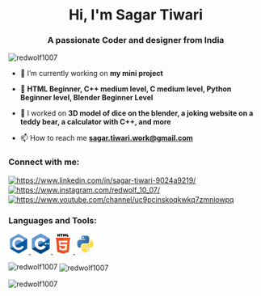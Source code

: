 <h1 align="center">Hi, I'm Sagar Tiwari</h1>
<h3 align="center">A passionate Coder and designer from India</h3>

<p align="left"> <img src="https://komarev.com/ghpvc/?username=redwolf1007&label=Profile%20views&color=0e75b6&style=flat" alt="redwolf1007" /> </p>

- 🔭 I’m currently working on **my mini project**

- 🌱 **HTML Beginner, C++ medium level, C medium level, Python Beginner level, Blender Beginner Level**

- 🌱 I worked on **3D model of dice on the blender, a joking website on a teddy bear, a calculator with C++, and more**

- 📫 How to reach me **sagar.tiwari.work@gmail.com**

<h3 align="left">Connect with me:</h3>
<p align="left">
<a href="https://www.linkedin.com/in/sagar-tiwari-9024a9219/" target="blank"><img align="center" src="https://raw.githubusercontent.com/rahuldkjain/github-profile-readme-generator/master/src/images/icons/Social/linked-in-alt.svg" alt="https://www.linkedin.com/in/sagar-tiwari-9024a9219/" height="30" width="40" /></a>
<a href="https://www.instagram.com/umi_10_07/" target="blank"><img align="center" src="https://raw.githubusercontent.com/rahuldkjain/github-profile-readme-generator/master/src/images/icons/Social/instagram.svg" alt="https://www.instagram.com/redwolf_10_07/" height="30" width="40" /></a>
<a href="https://www.youtube.com/channel/UC9PciNSKoqKwKQ7ZmnIOWpQ" target="blank"><img align="center" src="https://raw.githubusercontent.com/rahuldkjain/github-profile-readme-generator/master/src/images/icons/Social/youtube.svg" alt="https://www.youtube.com/channel/uc9pcinskoqkwkq7zmniowpq" height="30" width="40" /></a>
</p>

<h3 align="left">Languages and Tools:</h3>
<p align="left"> <a href="https://www.cprogramming.com/" target="_blank" rel="noreferrer"> <img src="https://raw.githubusercontent.com/devicons/devicon/master/icons/c/c-original.svg" alt="c" width="40" height="40"/> </a> <a href="https://www.w3schools.com/cpp/" target="_blank" rel="noreferrer"> <img src="https://raw.githubusercontent.com/devicons/devicon/master/icons/cplusplus/cplusplus-original.svg" alt="cplusplus" width="40" height="40"/> </a> <a href="https://www.w3.org/html/" target="_blank" rel="noreferrer"> <img src="https://raw.githubusercontent.com/devicons/devicon/master/icons/html5/html5-original-wordmark.svg" alt="html5" width="40" height="40"/> </a> <a href="https://www.python.org" target="_blank" rel="noreferrer"> <img src="https://raw.githubusercontent.com/devicons/devicon/master/icons/python/python-original.svg" alt="python" width="40" height="40"/> </a> </p>

<p><img align="left" src="https://github-readme-stats.vercel.app/api/top-langs?username=redwolf1007&show_icons=true&locale=en&layout=compact" alt="redwolf1007" /></p>

<p>&nbsp;<img align="center" src="https://github-readme-stats.vercel.app/api?username=redwolf1007&show_icons=true&locale=en" alt="redwolf1007" /></p>

<p><img align="center" src="https://github-readme-streak-stats.herokuapp.com/?user=redwolf1007&" alt="redwolf1007" /></p>
